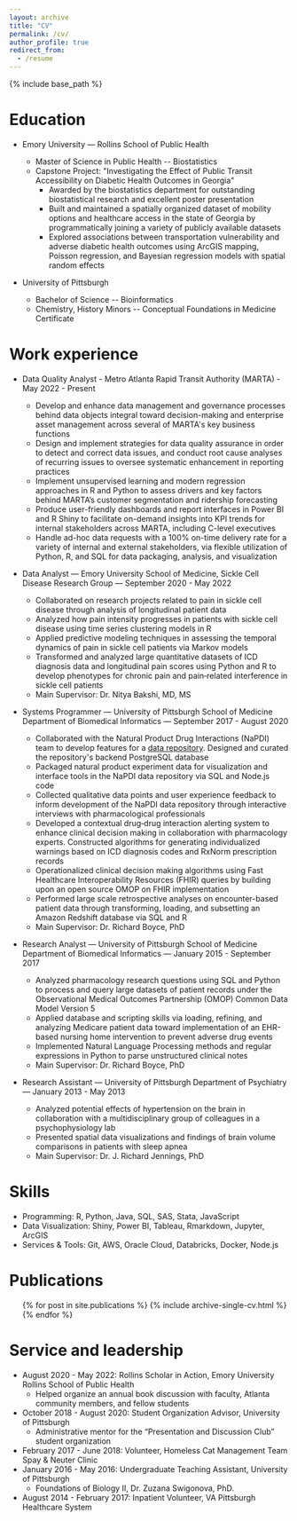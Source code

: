 ```yaml
---
layout: archive
title: "CV"
permalink: /cv/
author_profile: true
redirect_from:
  - /resume
---
```

{% include base_path %}

Education
=========

* Emory University — Rollins School of Public Health

  - Master of Science in Public Health -- Biostatistics
  - Capstone Project: "Investigating the Effect of Public Transit Accessibility on Diabetic Health Outcomes in Georgia"
    + Awarded by the biostatistics department for outstanding biostatistical research and excellent poster presentation
    + Built and maintained a spatially organized dataset of mobility options and healthcare access in the state of Georgia by programmatically joining a variety of publicly available datasets
    + Explored associations between transportation vulnerability and adverse diabetic health outcomes using ArcGIS mapping, Poisson regression, and Bayesian regression models with spatial random effects
* University of Pittsburgh

  - Bachelor of Science -- Bioinformatics
  - Chemistry, History Minors -- Conceptual Foundations in Medicine Certificate

Work experience
===============

* Data Quality Analyst - Metro Atlanta Rapid Transit Authority (MARTA) - May 2022 - Present

  - Develop and enhance data management and governance processes behind data objects integral toward decision-making and enterprise asset management across several of MARTA's key business functions
  - Design and implement strategies for data quality assurance in order to detect and correct data issues, and conduct root cause analyses of recurring issues to oversee systematic enhancement in reporting practices
  - Implement unsupervised learning and modern regression approaches in R and Python to assess drivers and key factors behind MARTA’s customer segmentation and ridership forecasting
  - Produce user-friendly dashboards and report interfaces in Power BI and R Shiny to facilitate on-demand insights into KPI trends for internal stakeholders across MARTA, including C-level executives
  - Handle ad-hoc data requests with a 100% on-time delivery rate for a variety of internal and external stakeholders, via flexible utilization of Python, R, and SQL for data packaging, analysis, and visualization
  
* Data Analyst — Emory University School of Medicine, Sickle Cell Disease Research Group — September 2020 - May 2022

  - Collaborated on research projects related to pain in sickle cell disease through analysis of longitudinal patient data
  - Analyzed how pain intensity progresses in patients with sickle cell disease using time series clustering models in R
  - Applied predictive modeling techniques in assessing the temporal dynamics of pain in sickle cell patients via Markov models
  - Transformed and analyzed large quantitative datasets of ICD diagnosis data and longitudinal pain scores using Python and R to develop phenotypes for chronic pain and pain‑related interference in sickle cell patients
  - Main Supervisor: Dr. Nitya Bakshi, MD, MS

* Systems Programmer — University of Pittsburgh School of Medicine Department of Biomedical Informatics — September 2017 - August 2020

  - Collaborated with the Natural Product Drug Interactions (NaPDI) team to develop features for a [data repository](https://repo.napdi.org/). Designed and curated the repository's backend PostgreSQL database
  - Packaged natural product experiment data for visualization and interface tools in the NaPDI data repository via SQL and Node.js code
  - Collected qualitative data points and user experience feedback to inform development of the NaPDI data repository through interactive interviews with pharmacological professionals
  - Developed a contextual drug‑drug interaction alerting system to enhance clinical decision making in collaboration with pharmacology experts.
    Constructed algorithms for generating individualized warnings based on ICD diagnosis codes and RxNorm prescription records
  - Operationalized clinical decision making algorithms using Fast Healthcare Interoperability Resources (FHIR) queries by building upon an open source OMOP on FHIR implementation
  - Performed large scale retrospective analyses on encounter-based patient data through transforming, loading, and subsetting an Amazon Redshift database via SQL and R
  - Main Supervisor: Dr. Richard Boyce, PhD

* Research Analyst — University of Pittsburgh School of Medicine Department of Biomedical Informatics — January 2015 - September 2017

  - Analyzed pharmacology research questions using SQL and Python to process and query large datasets of patient records under the Observational Medical Outcomes Partnership (OMOP) Common Data Model Version 5
  - Applied database and scripting skills via loading, refining, and analyzing Medicare patient data toward implementation of an EHR-based nursing home intervention to prevent adverse drug events
  - Implemented Natural Language Processing methods and regular expressions in Python to parse unstructured clinical notes
  - Main Supervisor: Dr. Richard Boyce, PhD
  
* Research Assistant — University of Pittsburgh Department of Psychiatry — January 2013 - May 2013

  - Analyzed potential effects of hypertension on the brain in collaboration with a multidisciplinary group of colleagues in a psychophysiology lab
  - Presented spatial data visualizations and findings of brain volume comparisons in patients with sleep apnea
  - Main Supervisor: Dr. J. Richard Jennings, PhD

Skills
======

* Programming: R, Python, Java, SQL, SAS, Stata, JavaScript
* Data Visualization: Shiny, Power BI, Tableau, Rmarkdown, Jupyter, ArcGIS
* Services & Tools: Git, AWS, Oracle Cloud, Databricks, Docker, Node.js

Publications
============

<ul>{% for post in site.publications %}
    {% include archive-single-cv.html %}
  {% endfor %}</ul>

<!-- Talks
======
  <ul>{% for post in site.talks %}
    {% include archive-single-talk-cv.html %}
  {% endfor %}</ul> -->

<!-- Teaching
======
  <ul>{% for post in site.teaching %}
    {% include archive-single-cv.html %}
  {% endfor %}</ul> -->

Service and leadership
======================

* August 2020 - May 2022: Rollins Scholar in Action, Emory University Rollins School of Public Health
  - Helped organize an annual book discussion with faculty, Atlanta community members, and fellow students
* October 2018 - August 2020: Student Organization Advisor, University of Pittsburgh
  - Administrative mentor for the “Presentation and Discussion Club” student organization
* February 2017 - June 2018: Volunteer, Homeless Cat Management Team Spay & Neuter Clinic
* January 2016 - May 2016: Undergraduate Teaching Assistant, University of Pittsburgh
  - Foundations of Biology II, Dr. Zuzana Swigonova, PhD.
* August 2014 - February 2017: Inpatient Volunteer, VA Pittsburgh Healthcare System
